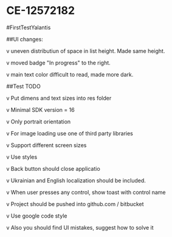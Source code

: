 # CE-12572182
#FirstTestYalantis

##UI changes:  

v uneven distributiun of space in list height. Made same height.

v moved badge "In progress" to the right.

v main text color difficult to read, made more dark.



##Test TODO

v	Put dimens and text sizes into res folder

v	Minimal SDK version = 16

v	Only portrait orientation

v	For image loading use one of third party libraries

v	Support different screen sizes

v	Use styles

v	Back button should close applicatio

v	Ukrainian and English localization should be included.

v	When user presses any control, show toast with control name

v	Project should be pushed into github.com / bitbucket

v	Use google code style

v	Also you should find UI mistakes, suggest how to solve it
